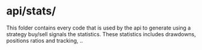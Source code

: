 # api/stats/

This folder contains every code that is used by the api to generate using a strategy buy/sell signals the statistics.
These statistics includes drawdowns, positions ratios and tracking, ..